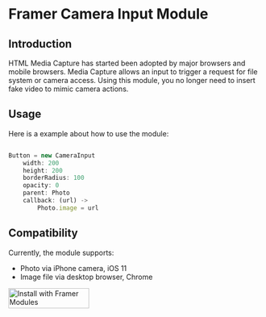 # Framer Camera Input Module

## Introduction
HTML Media Capture has started been adopted by major browsers and mobile browsers. Media Capture allows an input to trigger a request for file system or camera access. Using this module, you no longer need to insert fake video to mimic camera actions.

## Usage
Here is a example about how to use the module:

```javascript

Button = new CameraInput
	width: 200
	height: 200
	borderRadius: 100
	opacity: 0
	parent: Photo
	callback: (url) -> 
		Photo.image = url

```
## Compatibility
Currently, the module supports:
- Photo via iPhone camera, iOS 11
- Image file via desktop browser, Chrome


<a href='https://open.framermodules.com/<MODULE NAME>'>
    <img alt='Install with Framer Modules'
    src='https://www.framermodules.com/assets/badge@2x.png' width='160' height='40' />
</a>
